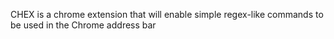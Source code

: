 CHEX is a chrome extension that will enable simple regex-like commands to be used in the Chrome address bar

